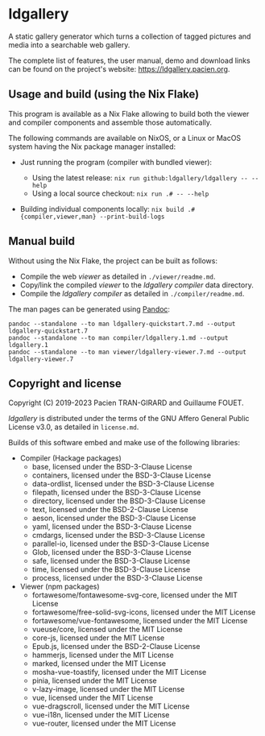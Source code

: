 ldgallery
=========

A static gallery generator which turns a collection of tagged pictures and
media into a searchable web gallery.

The complete list of features, the user manual, demo and download links can be
found on the project's website: <https://ldgallery.pacien.org>.


Usage and build (using the Nix Flake)
-------------------------------------

This program is available as a Nix Flake allowing to build both the viewer
and compiler components and assemble those automatically.

The following commands are available on NixOS, or a Linux or MacOS system
having the Nix package manager installed:

* Just running the program (compiler with bundled viewer):
  * Using the latest release: `nix run github:ldgallery/ldgallery -- --help`
  * Using a local source checkout: `nix run .# -- --help`

* Building individual components locally:
  `nix build .#{compiler,viewer,man} --print-build-logs`


Manual build
------------

Without using the Nix Flake, the project can be built as follows:

* Compile the web _viewer_ as detailed in `./viewer/readme.md`.
* Copy/link the compiled _viewer_ to the _ldgallery compiler_ data directory.
* Compile the _ldgallery compiler_ as detailed in `./compiler/readme.md`.


The man pages can be generated using [Pandoc]:

```
pandoc --standalone --to man ldgallery-quickstart.7.md --output ldgallery-quickstart.7
pandoc --standalone --to man compiler/ldgallery.1.md --output ldgallery.1
pandoc --standalone --to man viewer/ldgallery-viewer.7.md --output ldgallery-viewer.7
```

[Pandoc]: https://pandoc.org/


Copyright and license
---------------------

Copyright (C) 2019-2023  Pacien TRAN-GIRARD and Guillaume FOUET.

_ldgallery_ is distributed under the terms of the GNU Affero General Public
License v3.0, as detailed in `license.md`.

Builds of this software embed and make use of the following libraries:

* Compiler (Hackage packages)
  * base, licensed under the BSD-3-Clause License
  * containers, licensed under the BSD-3-Clause License
  * data-ordlist, licensed under the BSD-3-Clause License
  * filepath, licensed under the BSD-3-Clause License
  * directory, licensed under the BSD-3-Clause License
  * text, licensed under the BSD-2-Clause License
  * aeson, licensed under the BSD-3-Clause License
  * yaml, licensed under the BSD-3-Clause License
  * cmdargs, licensed under the BSD-3-Clause License
  * parallel-io, licensed under the BSD-3-Clause License
  * Glob, licensed under the BSD-3-Clause License
  * safe, licensed under the BSD-3-Clause License
  * time, licensed under the BSD-3-Clause License
  * process, licensed under the BSD-3-Clause License
* Viewer (npm packages)
  * fortawesome/fontawesome-svg-core, licensed under the MIT License
  * fortawesome/free-solid-svg-icons, licensed under the MIT License
  * fortawesome/vue-fontawesome, licensed under the MIT License
  * vueuse/core, licensed under the MIT License
  * core-js, licensed under the MIT License
  * Epub.js, licensed under the BSD-2-Clause License
  * hammerjs, licensed under the MIT License
  * marked, licensed under the MIT License
  * mosha-vue-toastify, licensed under the MIT License
  * pinia, licensed under the MIT License
  * v-lazy-image, licensed under the MIT License
  * vue, licensed under the MIT License
  * vue-dragscroll, licensed under the MIT License
  * vue-i18n, licensed under the MIT License
  * vue-router, licensed under the MIT License

